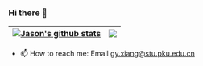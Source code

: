 ### Hi there 👋


<!--
**JasonChen9/JasonChen9** is a ✨ _special_ ✨ repository because its `README.md` (this file) appears on your GitHub profile.

Here are some ideas to get you started:

- 🔭 I’m currently working on ...
- 🌱 I’m currently learning ...
- 👯 I’m looking to collaborate on ...
- 🤔 I’m looking for help with ...
- 💬 Ask me about ...
- 📫 How to reach me: ...
- 😄 Pronouns: ...
- ⚡ Fun fact: ...
-->

| <a href="https://github.com/JasonChen9/github-readme-stats"><img align="center" src="https://github-readme-stats.vercel.app/api?username=JasonChen9&show_icons=true&theme=buefy&hide_border=true" alt="Jason's github stats" /></a> | <a href="https://github.com/JasonChen9/github-readme-stats"><img align="center" src="https://github-readme-stats.vercel.app/api/top-langs/?username=JasonChen9&layout=compact&theme=buefy&hide_border=true" /></a> |
| ------------- | ------------- |


- 📫 How to reach me:  Email gy.xiang@stu.pku.edu.cn 
